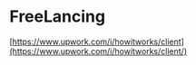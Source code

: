 # FreeLancing

[https://www.upwork.com/i/howitworks/client](https://www.upwork.com/i/howitworks/client/)